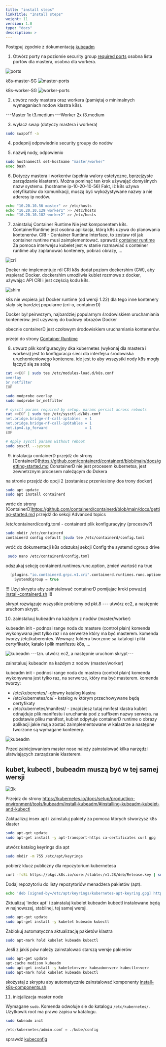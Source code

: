 ```yaml
---
title: "install steps"
linkTitle: "Install steps"
weight: 11
version: 1.0
type: "docs"
description: >
---
```


Postępuj zgodnie z dokumentacją [kubeadm](https://kubernetes.io/docs/setup/production-environment/tools/kubeadm/install-kubeadm/)



1. Otwórz porty na poziomie security group [required ports](https://kubernetes.io/docs/reference/networking/ports-and-protocols/)
   osobna lista portów dla mastera, osobna dla workera.
   
![ports](../02-build-cluster/ports.png)

k8s-master-SG
![master-ports](../02-build-cluster/master-port.png)

k8s-worker-SG
![worker-ports](../02-build-cluster/worker-port.png)

2. utwórz nody mastera oraz workera (pamiętaj o minimalnych wymaganiach nodow klastra k8s).

---Master
1x t3.medium
---Worker
2x t3.medium

3. wyłacz swap (dotyczy mastera i workera)

```bash
sudo swapoff -a
```
4. podepnij odpowiednie security groupy do nodów

5. nazwij nody, odpowienio

```bash
sudo hostnamectl set-hostname "master/worker"
exec bash
```

6. Dotyczy mastera i workerów (spełnia walory estetyczne, bprzejżyste zarządzanie klasterm).
Można pominąć ten krok używająć domyślnych nazw systemu. (hostname ip-10-20-10-56)
Fakt, iż k8s używa cetyfikatów do komunikacji, muszą być wykożystywane nazwy a nie aderesy ip nodów.

```bash
echo "10.20.10.56 master" >> /etc/hosts
echo "10.20.10.129 worker1" >> /etc/hosts
echo "10.20.10.182 worker2" >> /etc/hosts
```

7. zainstaluj Container Runtime
Nie jest komponentem k8s. ContainerRuntime jest osobna aplikacja, którą k8s uzywa do planowania kontenerów.
CRI - Container Runtime Interface, to zestaw ról jak container runtime musi zaimplementować. 
sprawdź [container runtime](../01-core-concepts/02-architecture/01-worker_.md)
Za pomoca interwejsu kubelet jest w stanie rozmawiać s conteiner runtime aby zaplanować kontenery, pobrać obrazy, ...

![cri](../02-build-cluster/cri.png)

Docker nie implementuje ról CRI
k8s dodał poziom dockershim (GW), aby wspierać Docker.
dockershim umożliwia kublet rozmowe z docker, używając API CRI i jest częścią kodu k8s.

![shim](../02-build-cluster/shim.png)

k8s nie wspiera już Docker runtime (od wersji 1.22)
dla tego inne kontenery stały się bardziej popularne (cri-o, containerD)

Docker był peirwszym, najbardziej popularnym środowiskiem uruchamiania kontenerów.
jest uzywany do budowy obrazów Docker

obecnie containerD jest czołowym środowiskiem uruchamiania kontenerów.

przejd do strony [Container Runtime](https://kubernetes.io/docs/setup/production-environment/container-runtimes/)


8. utwurz plik konfiguracyjny dka kubernetes (wykonaj dla mastera i workera)
jest to konfiguracja sieci dla interfejsu środowiska uruchomieniowego kontenera.
ide jest to aby wsszystki nody k8s mogły łączyć się ze sobą

```bash
cat <<EOF | sudo tee /etc/modules-load.d/k8s.conf
overlay
br_netfilter
EOF

sudo modprobe overlay
sudo modprobe br_netfilter

# sysctl params required by setup, params persist across reboots
cat <<EOF | sudo tee /etc/sysctl.d/k8s.conf
net.bridge.bridge-nf-call-iptables  = 1
net.bridge.bridge-nf-call-ip6tables = 1
net.ipv4.ip_forward                 = 1
EOF

# Apply sysctl params without reboot
sudo sysctl --system
```
9. instalacja containerD
przejdź do strony [ContainerD]https://github.com/containerd/containerd/blob/main/docs/getting-started.md
ConatainerD nie jest procesem kubernetsa, jest zewnetrznym procesem należącym do Dokera

na stronie przejdź do opcji 2 (zostaniesz przeniesiony dos trony docker)

```bash
sudo apt update
sudo apt install containerd
```
 wróc do strony [ContainerD]https://github.com/containerd/containerd/blob/main/docs/getting-started.md
 przejdź do sekcji Advanced topics

 /etc/containerd/confg.toml - containerd plik konfiguracyjny (procesów?)

 ```bash
 sudo mkdir /etc/containerd
 containerd config default |sudo tee /etc/containerd/config.toml
 ```

 wróć do dokumentacji k8s
 odszukaj sekcji Config the systemd cgroup drive
```bash
 sudo nano /etc/containerd/config.toml
```

odszukaj sekcję containerd.runtimes.runc.option, zmień wartość na true 

```C
  [plugins."io.containerd.grpc.v1.cri".containerd.runtimes.runc.options]
    SystemdCgroup = true
```
!!! Użyj skryptu aby zainstalować containerD pomijajac kroki powużej 
[install-containerd.sh](../02-build-cluster/install-containerd.sh) !!!

skrypt rozwiązuje wszystkie problemy od pkt.8
--- utwórz ec2, a następnie uruchom skrypt.

10. zainstaluuj kubeadm na każdym z nodów (master/worker)

kubeadm init - podnosi range noda do mastere (control plain)
komenda wykonywana jest tylko raz i na serwerze który ma być masterem.
komenda tworzy /etc/kuberentes. Wewnąrz folderu tworzone sa katalogi i pliki certyfikatór, katalo i plik manifestu k8s, ...

![kubeadm](../02-build-cluster/kubeadm.png)
---tzn. utwórz ec2, a następnie uruchom skrypt--- 

zainstaluuj kubeadm na każdym z nodów (master/worker)

kubeadm init - podnosi range noda do mastera (control plain)
komenda wykonywana jest tylko raz, na serwerze, który ma być masterem.
komenda tworzy:
  - /etc/kuberentes/ -głowny katalog klastra
  - /etc/kubernetes/ca/ - katalog w którym przechowywane będą certyfikaty
  - /etc/kubernetes/manifest/ - znajdziesz tutaj mnifest klastra
    kublet odnajduje plik manifestu i uruchamia pod z suffixem nazwy serwera.
    na podstawie pliku manifest, kublet odpytuje containerD runtime o obrazy aplikacji jakie maja zostać zaimplementowane w kalastrze a następne tworzone są wymagane kontenery.

![kubeadm](../02-build-cluster/kubeadm.png)

Przed zainicjowaniem master nose należy zainstalować kilka narzędzi ułatwiających zarządzanie klasterem.
## kubet, kubectl , bubeadm muszą być w tej samej wersji

![3k](../02-build-cluster/3k.png)

Przejdz do strony  https://kubernetes.io/docs/setup/production-environment/tools/kubeadm/install-kubeadm/#installing-kubeadm-kubelet-and-kubectl


Zaktualizuj insex apt i zainstaluj pakiety za pomoca których stworzysz k8s klaster

```bash
sudo apt-get update
sudo apt-get install -y apt-transport-https ca-certificates curl gpg
```

utwórz katalog keyrings dla apt

```bash
sudo mkdir -m 755 /etc/apt/keyrings
```

pobierz klucz publiczny dla repozytorium kubernetesa

```bash
curl -fsSL https://pkgs.k8s.io/core:/stable:/v1.28/deb/Release.key | sudo gpg --dearmor -o /etc/apt/keyrings/kubernetes-apt-keyring.gpg
```

Dodaj repozytoriu do listy repozytoriów menadżera pakietów (apt).

```bash
echo 'deb [signed-by=/etc/apt/keyrings/kubernetes-apt-keyring.gpg] https://pkgs.k8s.io/core:/stable:/v1.28/deb/ /' | sudo tee /etc/apt/sources.list.d/kubernetes.list
```

Zktualizuj 'index apt' i zainstaluj kubelet kubeadm kubectl
instalowane będą w najnowszej, stabilnej, tej samej wersji.


```bash
sudo apt-get update
sudo apt-get install -y kubelet kubeadm kubectl
```

Zablokuj automatyczna aktualizację pakietów klastra
```bash
sudo apt-mark hold kubelet kubeadm kubectl
```

Jeśłi z jakiś pów należy zainstalować starszą wersje pakierów
```bash
sudo apt-get update
apt-cache medison kubeadm
sudo apt-get install -y kubelet=<ver> kubeadm=<ver> kubectl=<ver>
sudo apt-mark hold kubelet kubeadm kubectl
```

skożystaj z skryptu aby automatycznie zainstalować komponenty [install-k8s-components.sh](../02-build-cluster/install-k8s-components.sh)

11. inicjalizacja master node

Wymagane ```sudo```. Komenda odwołuje sie do katalogu ```/etc/kubernetes/```. Uzytkowik root ma prawo zapisu w katalogu.

```bash
sudo kubeadm init
```

```C
/etc/kubernetes/admin.comf = ./kube/config
```
sprawdź [kubeconfig](../01-core-concepts/02-architecture/03-kubeconfig.md)


